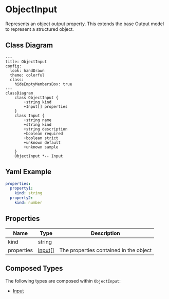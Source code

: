 # ObjectInput

Represents an object output property.
This extends the base Output model to represent a structured object.

## Class Diagram

```mermaid
---
title: ObjectInput
config:
  look: handDrawn
  theme: colorful
  class:
    hideEmptyMembersBox: true
---
classDiagram
    class ObjectInput {
        +string kind
        +Input[] properties
    }
    class Input {
        +string name
        +string kind
        +string description
        +boolean required
        +boolean strict
        +unknown default
        +unknown sample
    }
    ObjectInput *-- Input
```

## Yaml Example

```yaml
properties:
  property1:
    kind: string
  property2:
    kind: number

```

## Properties

| Name | Type | Description |
| ---- | ---- | ----------- |
| kind | string |   |
| properties | [Input[]](Input.md) | The properties contained in the object  |

## Composed Types

The following types are composed within `ObjectInput`:

- [Input](Input.md)
